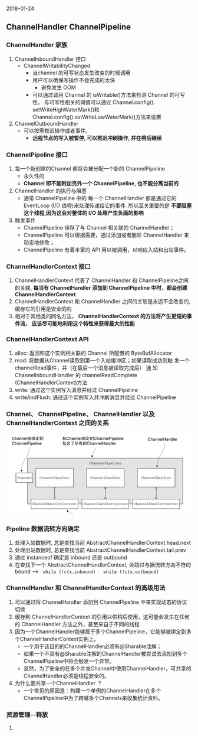 2018-01-24

## ChannelHandler ChannelPipeline

### ChannelHandler 家族
1. ChannelInboundHandler 接口
    - ChannelWritabilityChanged
        - 当channel 的可写状态发生改变的时候调用
        - 用户可以确保写操作不会完成的太快
            - 避免发生 OOM
        - 可以通过调用 Channel 的 isWritable()方法来检测
          Channel 的可写性。 与可写性相关的阈值可以通过 Channel.config().
          setWriteHighWaterMark()和 Channel.config().setWriteLowWaterMark()方法来设置
2. ChannelOutboundHandler
    - 可以按需推迟操作或者事件, 
        - **远程节点的写入被暂停, 可以推迟冲刷操作, 并在稍后继续**

### ChannelPipeline 接口
1. 每一个新创建的Channel 都将会被分配一个新的 ChannelPipeline
    - 永久性的
    - **Channel 即不能附加另外一个 ChannelPipeline, 也不能分离当前的**
2. ChannelHandler 的执行与阻塞
    - 通常 ChannelPipeline 中的 每一个 ChannelHandler 都是通过它的 EventLoop (I/O 线程)来处理传递给它的事件.
        所以至关重要的是 **不要阻塞这个线程,因为这会对整体的 I/O 处理产生负面的影响**
3. 触发事件
    - ChannelPipeline 保存了与 Channel 相关联的 ChannelHandler；
    - ChannelPipeline 可以根据需要，通过添加或者删除 ChannelHandler 来动态地修改；
    - ChannelPipeline 有着丰富的 API 用以被调用，以响应入站和出站事件。 

### ChannelHandlerContext 接口
1. ChannelHandlerContext 代表了 ChannelHandler 和 ChannelPipeline之间的关联, 
    **每当有 ChannelHandler 添加到 ChannelPipeline 中时，都会创建 ChannelHandlerContext**
2. ChannelHandlerContext 和 ChannelHandler 之间的关联是永远不会改变的, 缓存它的引用是安全的的
3. 相对于其他类的同名方法， **ChannelHandlerContext 的方法将产生更短的事件流， 应该尽可能地利用这个特性来获得最大的性能**

### ChannelHandlerContext API
1. alloc: 返回和这个实例相关联的 Channel 所配置的 ByteBufAllocator
2. read: 将数据从Channel读取到第一个入站缓冲区；如果读取成功则触
         发一个channelRead事件，并（在最后一个消息被读取完成后）
         通 知 ChannelInboundHandler 的 channelReadComplete
         (ChannelHandlerContext)方法
3. write: 通过这个实例写入消息并经过 ChannelPipeline
3. writeAndFlush: 通过这个实例写入并冲刷消息并经过 ChannelPipeline


### Channel、 ChannelPipeline、 ChannelHandler 以及 ChannelHandlerContext 之间的关系
![](1.png)


### Pipeline 数据流转方向确定
1. 处理入站数据时, 总是查找当前 AbstractChannelHandlerContext.head.next
2. 处理出站数据时, 总是查找当前 AbstractChannelHandlerContext.tail.prev
3. 通过 instanceof 确定是 inbound 还是 outbound
4. 在查找下一个 AbstractChannelHandlerContext, 会跳过与据流转方向不符的 bound -->  `` while (!ctx.inbound)   while (!ctx.outbound)`` 

### ChannelHandler 和 ChannelHandlerContext 的高级用法
1. 可以通过将 ChannelHandler 添加到 ChannelPipeline 中来实现动态的协议切换
2. 缓存到 ChannelHandlerContext 的引用以供稍后使用，这可能会发生在任何的 ChannelHandler 方法之外，甚至来自于不同的线程
3. 因为一个ChannelHandler能够属于多个ChannelPipeline，它能够被绑定到多个ChannelHandlerContext实例上。
    - 一个用于该目的的ChannelHandler必须有@Sharable注解；
    - 如果一个不具有@Sharable注解的ChannelHandler被尝试去添加到多个ChannelPipeline中将会触发一个异常。
    - 显然，为了安全的在多个并发Channel中使用ChannelHandler，可共享的ChannelHandler必须是线程安全的。
4. 为什么要共享一个ChannelHandler ？ 
    - 一个常见的原因是：构建一个单例的ChannelHandler在多个ChannelPipeline中为了跨越多个Channels来收集统计资料。
   
### 资源管理--释放
1. 

